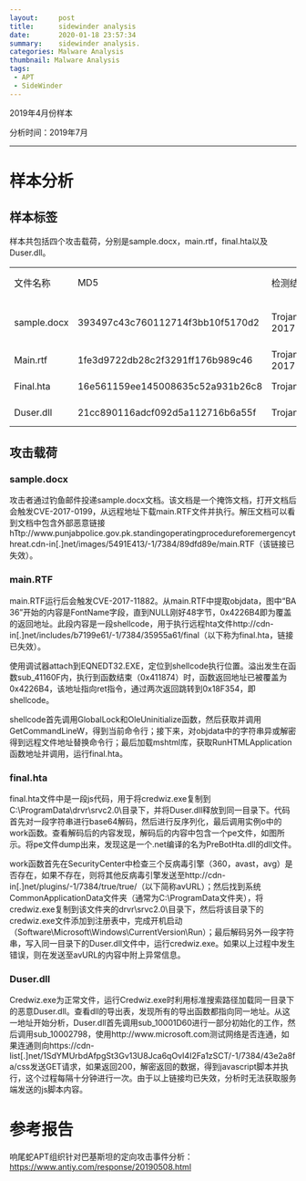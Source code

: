```yaml
---
layout:     post
title:      sidewinder analysis
date:       2020-01-18 23:57:34
summary:    sidewinder analysis.
categories: Malware Analysis
thumbnail: Malware Analysis
tags:
 - APT
 - SideWinder
---
```


<p>2019年4月份样本</p>
<p>分析时间：2019年7月</p>

<hr />


<h1>样本分析</h1>
<h2>样本标签</h2>
<p>样本共包括四个攻击载荷，分别是sample.docx，main.rtf，final.hta以及Duser.dll。</p>

<table>
    <tr>
        <td>文件名称</td>
        <td>MD5</td>
        <td>检测结果</td>
        <td>文件大小</td>
        <td>文件格式</td>
    </tr>
    <tr>
        <td>sample.docx</td>
        <td>393497c43c760112714f3bb10f5170d2</td>
        <td>Trojan[Exploit]/XML.CVE-2017-0199</td>
        <td>13.78 KB</td>
        <td>Office Open XML Document</td>
    </tr>
    <tr>
        <td>Main.rtf</td>
        <td>1fe3d9722db28c2f3291ff176b989c46</td>
        <td>Trojan[Exploit]/RTF.CVE-2017-11882</td>
        <td>3.38 KB</td>
        <td>Rich Text Format</td>
    </tr>
    <tr>
        <td>Final.hta</td>
        <td>16e561159ee145008635c52a931b26c8</td>
        <td>Trojan/Generic.Generic</td>
        <td>83.62 KB</td>
        <td>Text</td>
    </tr>
    <tr>
        <td>Duser.dll</td>
        <td>21cc890116adcf092d5a112716b6a55f</td>
        <td>Trojan[Spy]/Win32.Stealer</td>
        <td>98.5 KB</td>
        <td>Win32 DLL</td>
    </tr>
</table>

<h2>攻击载荷</h2>
<h3>sample.docx</h3>
<p>攻击者通过钓鱼邮件投递sample.docx文档。该文档是一个掩饰文档，打开文档后会触发CVE-2017-0199，从远程地址下载main.RTF文件并执行。解压文档可以看到文档中包含外部恶意链接hTtp://www.punjabpolice.gov.pk.standingoperatingprocedureforemergencythreat.cdn-in[.]net/images/5491E413/-1/7384/89dfd89e/main.RTF（该链接已失效）。</p>

<amp-img src="{{ site.baseurl }}assets/images/sidewinder201904/1.png" width="906" height="322" layout="responsive" alt="docx文档中包含的恶意链接" class="mb3"></amp-img>
 
<amp-img src="{{ site.baseurl }}assets/images/sidewinder201904/2.png" width="740" height="502" layout="responsive" alt="掩饰文档内容" class="mb3"></amp-img>

<h3>main.RTF</h3>
<p>main.RTF运行后会触发CVE-2017-11882。从main.RTF中提取objdata，图中“BA 36”开始的内容是FontName字段，直到NULL刚好48字节，0x4226B4即为覆盖的返回地址。此段内容是一段shellcode，用于执行远程hta文件http://cdn-in[.]net/includes/b7199e61/-1/7384/35955a61/final（以下称为final.hta，链接已失效）。</p>

 
<amp-img src="{{ site.baseurl }}assets/images/sidewinder201904/3.png" width="622" height="168" layout="responsive" alt="OLE对象数据" class="mb3"></amp-img>

<p>使用调试器attach到EQNEDT32.EXE，定位到shellcode执行位置。溢出发生在函数sub_41160F内，执行到函数结束（0x411874）时，函数返回地址已被覆盖为0x4226B4，该地址指向ret指令，通过两次返回跳转到0x18F354，即shellcode。</p>
 
<amp-img src="{{ site.baseurl }}assets/images/sidewinder201904/4.png" width="524" height="501" layout="responsive" alt="" class="mb3"></amp-img>

<p>shellcode首先调用GlobalLock和OleUninitialize函数，然后获取并调用GetCommandLineW，得到当前命令行；接下来，对objdata中的字符串异或解密得到远程文件地址替换命令行；最后加载mshtml库，获取RunHTMLApplication函数地址并调用，运行final.hta。</p>

<h3>final.hta</h3>
<p>final.hta文件中是一段js代码，用于将credwiz.exe复制到C:\ProgramData\drvr\srvc2.0\目录下，并将Duser.dll释放到同一目录下。代码首先对一段字符串进行base64解码，然后进行反序列化，最后调用实例o中的work函数。查看解码后的内容发现，解码后的内容中包含一个pe文件，如图所示。将pe文件dump出来，发现这是一个.net编译的名为PreBotHta.dll的dll文件。</p>
 
<amp-img src="{{ site.baseurl }}assets/images/sidewinder201904/5.png" width="574" height="143" layout="responsive" alt="final.hta部分内容" class="mb3"></amp-img>

<amp-img src="{{ site.baseurl }}assets/images/sidewinder201904/6.png" width="613" height="194" layout="responsive" alt="" class="mb3"></amp-img>

<amp-img src="{{ site.baseurl }}assets/images/sidewinder201904/7.png" width="550" height="362" layout="responsive" alt="" class="mb3"></amp-img>
<amp-img src="{{ site.baseurl }}assets/images/sidewinder201904/8.png" width="303" height="68" layout="responsive" alt="preBotHta类的初始化" class="mb3"></amp-img>

<amp-img src="{{ site.baseurl }}assets/images/sidewinder201904/9.png" width="687" height="346" layout="responsive" alt="work函数" class="mb3"></amp-img>
 
<p>work函数首先在SecurityCenter中检查三个反病毒引擎（360，avast，avg）是否存在，如果不存在，则将其他反病毒引擎发送至http://cdn-in[.]net/plugins/-1/7384/true/true/（以下简称avURL）；然后找到系统CommonApplicationData文件夹（通常为C:\ProgramData文件夹），将credwiz.exe复制到该文件夹的drvr\srvc2.0\目录下，然后将该目录下的credwiz.exe文件添加到注册表中，完成开机启动（Software\Microsoft\Windows\CurrentVersion\Run）；最后解码另外一段字符串，写入同一目录下的Duser.dll文件中，运行credwiz.exe。如果以上过程中发生错误，则在发送至avURL的内容中附上异常信息。</p>

<h3>Duser.dll</h3>
<p>Credwiz.exe为正常文件，运行Credwiz.exe时利用标准搜索路径加载同一目录下的恶意Duser.dll。查看dll的导出表，发现所有的导出函数都指向同一地址。从这一地址开始分析，Duser.dll首先调用sub_10001D60进行一部分初始化的工作，然后调用sub_10002798，使用http://www.microsoft.com测试网络是否连通，如果连通则向https://cdn-list[.]net/1SdYMUrbdAfpgSt3Gv13U8Jca6qOvI4I2Fa1zSCT/-1/7384/43e2a8fa/css发送GET请求，如果返回200，解密返回的数据，得到javascript脚本并执行，这个过程每隔十分钟进行一次。由于以上链接均已失效，分析时无法获取服务端发送的js脚本内容。</p>
 
<amp-img src="{{ site.baseurl }}assets/images/sidewinder201904/10.png" width="474" height="238" layout="responsive" alt="export地址均相同" class="mb3"></amp-img>
 
<amp-img src="{{ site.baseurl }}assets/images/sidewinder201904/11.png" width="508" height="306" layout="responsive" alt="发送GET请求并解密收到的数据" class="mb3"></amp-img>
 
<amp-img src="{{ site.baseurl }}assets/images/sidewinder201904/12.png" width="514" height="198" layout="responsive" alt="得到javascript脚本并运行" class="mb3"></amp-img>

<h1>参考报告</h1>
响尾蛇APT组织针对巴基斯坦的定向攻击事件分析：<a title="" href="https://www.antiy.com/response/20190508.html">https://www.antiy.com/response/20190508.html</a>